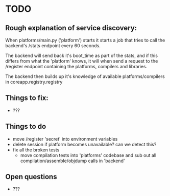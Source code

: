 # TODO

## Rough explanation of service discovery:

When platforms/main.py ('platform') starts it starts a job that tries to call the backend's /stats endpoint every 60 seconds.

The backend will send back it's boot_time as part of the stats, and if this differs from what the 'platform' knows, it will when send a request to the /register endpoint containing the platforms, compilers and libraries.

The backend then builds up it's knowledge of available platforms/compilers in coreapp.registry.registry

## Things to fix:

- ???


## Things to do

- move /register 'secret' into environment variables
- delete session if platform becomes unavailable? can we detect this?
- fix all the broken tests
  - move compilation tests into 'platforms' codebase and sub out all compilation/assemble/objdump calls in 'backend'


## Open questions

- ???
